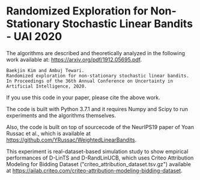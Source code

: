 # Randomized Exploration for Non-Stationary Stochastic Linear Bandits - UAI 2020

The algorithms are described and theoretically analyzed in the following work available at: https://arxiv.org/pdf/1912.05695.pdf. 
```
Baekjin Kim and Ambuj Tewari. 
Randomized exploration for non-stationary stochastic linear bandits. 
In Proceedings of the 36th Annual Conference on Uncertainty in Artificial Intelligence, 2020.
```

If you use this code in your paper, please cite the above work.

The code is built with Python 3.7.1 and it requires Numpy and Scipy to run experiments and the algorithms themselves. 

Also, the code is built on top of sourcecode of the NeurIPS19 paper of Yoan Russac et al., which is available at https://github.com/YRussac/WeightedLinearBandits.

This experiment is real-dataset-based simulation study to show empirical performances of D-LinTS and D-RandLinUCB, which uses Criteo Attribution Modeling for Bidding Dataset ("criteo_attribution_dataset.tsv.gz") available at https://ailab.criteo.com/criteo-attribution-modeling-bidding-dataset.
